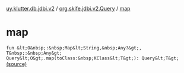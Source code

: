 [uy.klutter.db.jdbi.v2](../index.md) / [org.skife.jdbi.v2.Query](index.md) / [map](.)


# map
`fun &lt;O&nbsp;:&nbsp;Map&lt;String,&nbsp;Any?&gt;, T&nbsp;:&nbsp;Any&gt; Query&lt;O&gt;.map(toClass:&nbsp;KClass&lt;T&gt;): Query&lt;T&gt;` [(source)](https://github.com/kohesive/klutter/blob/master/db-jdbi-v2-jdk6/src/main/kotlin/uy/klutter/db/jdbi/v2/Extensions.kt#L47)


